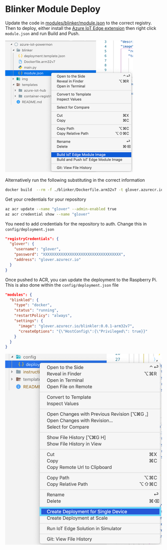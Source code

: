 # Blinker Module Deploy

Update the code in [modules/blinker/module.json](modules/blinker/module.json) to the correct registry. Then to deploy, either install the [Azure IoT Edge extension](https://github.com/microsoft/vscode-azure-iot-edge) then right click `module.json` and run Build and Push.

![Push Edge 1](img/azure-edge-push-01.png)

Alternatively run the following substituting in the correct information

```bash
docker build  --rm -f ./blinker/Dockerfile.arm32v7 -t glover.azurecr.io/blinkler:0.0.1-arm32v7 ./blinker && docker push glover.azurecr.io/blinkler:0.0.1-arm32v7
```

Get your credentials for your repository

```bash
az acr update --name "glover" --admin-enabled true
az acr credential show --name "glover"
```

You need to add credentials for the repository to auth. Change this in `config/deployment.json`

```json
"registryCredentials": {
  "glover": {
    "username": "glover",
    "password": "XXXXXXXXXXXXXXXXXXXXXXXXXXXXXXXXXXX",
    "address": "glover.azurecr.io"
  }
}
```

Once pushed to ACR, you can update the deployment to the Raspberry Pi. This is also done within the `config/deployment.json` file

```json
"modules": {
  "blinkled": {
    "type": "docker",
    "status": "running",
    "restartPolicy": "always",
    "settings": {
      "image": "glover.azurecr.io/blinkler:0.0.1-arm32v7",
      "createOptions": "{\"HostConfig\":{\"Privileged\": true}}"
    }
  }
}
```

![Push Edge 2](img/azure-edge-push-02.png)
